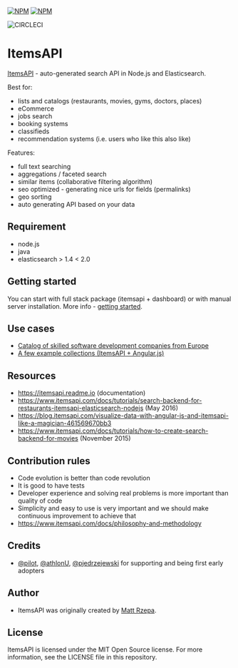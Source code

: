 [![NPM](https://nodei.co/npm/itemsapi.png?downloads=true&downloadRank=true)](https://nodei.co/npm/itemsapi/) [![NPM](https://nodei.co/npm-dl/itemsapi.png?months=6&height=3)](https://nodei.co/npm/itemsapi/)

![CIRCLECI](https://circleci.com/gh/itemsapi/itemsapi.png?circle-token=935dec2ee54b75370c904d110cbda8b9272860ee&style=shield)


# ItemsAPI 

<a href="https://www.itemsapi.com" target="_blank">ItemsAPI</a> - auto-generated search API in Node.js and Elasticsearch.

Best for:
- lists and catalogs (restaurants, movies, gyms, doctors, places)
- eCommerce
- jobs search
- booking systems
- classifieds
- recommendation systems (i.e. users who like this also like)

Features:
- full text searching
- aggregations / faceted search
- similar items (collaborative filtering algorithm)
- seo optimized - generating nice urls for fields (permalinks)
- geo sorting
- auto generating API based on your data

## Requirement
- node.js
- java
- elasticsearch > 1.4 < 2.0 

## Getting started

You can start with full stack package (itemsapi + dashboard) or with manual server installation. 
More info - <a href="https://www.itemsapi.com/docs/getting-started" target="_blank">getting started</a>.

## Use cases
- <a href="http://devteams.co/" target="_blank">Catalog of skilled software development companies from Europe</a>
- <a href="http://app.itemsapi.com/" target="_blank">A few example collections (ItemsAPI + Angular.js)</a>


## Resources
- https://itemsapi.readme.io (documentation)
- https://www.itemsapi.com/docs/tutorials/search-backend-for-restaurants-itemsapi-elasticsearch-nodejs (May 2016)
- https://blog.itemsapi.com/visualize-data-with-angular-js-and-itemsapi-like-a-magician-461569670bb3
- https://www.itemsapi.com/docs/tutorials/how-to-create-search-backend-for-movies (November 2015)

## Contribution rules
- Code evolution is better than code revolution
- It is good to have tests
- Developer experience and solving real problems is more important than quality of code
- Simplicity and easy to use is very important and we should make continuous improvement to achieve that 
- https://www.itemsapi.com/docs/philosophy-and-methodology

## Credits
- [@pilot](https://github.com/pilot), [@athlonU](https://github.com/athlonUA), [@pjedrzejewski](https://github.com/pjedrzejewski) for supporting and being first early adopters 

## Author
- ItemsAPI was originally created by [Matt Rzepa](http://matt89.com/).

## License
ItemsAPI is licensed under the MIT Open Source license. For more information, see the LICENSE file in this repository.
